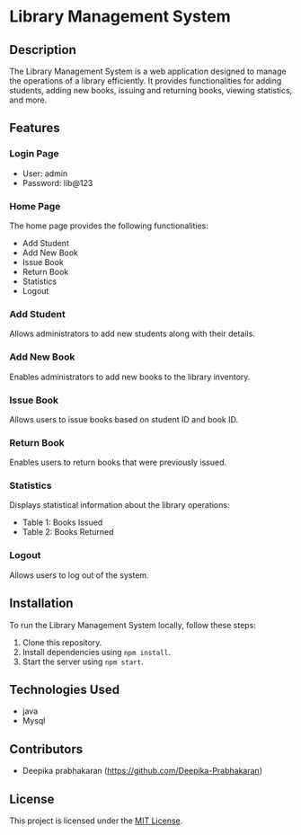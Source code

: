 # Library Management System

## Description
The Library Management System is a web application designed to manage the operations of a library efficiently. It provides functionalities for adding students, adding new books, issuing and returning books, viewing statistics, and more.

## Features

### Login Page
- User: admin
- Password: lib@123

### Home Page
The home page provides the following functionalities:
- Add Student
- Add New Book
- Issue Book
- Return Book
- Statistics
- Logout

### Add Student
Allows administrators to add new students along with their details.

### Add New Book
Enables administrators to add new books to the library inventory.

### Issue Book
Allows users to issue books based on student ID and book ID.

### Return Book
Enables users to return books that were previously issued.

### Statistics
Displays statistical information about the library operations:
- Table 1: Books Issued
- Table 2: Books Returned

### Logout
Allows users to log out of the system.

## Installation
To run the Library Management System locally, follow these steps:
1. Clone this repository.
2. Install dependencies using `npm install`.
3. Start the server using `npm start`.

## Technologies Used
- java 
- Mysql


## Contributors
- Deepika prabhakaran (https://github.com/Deepika-Prabhakaran)

## License
This project is licensed under the [MIT License](LICENSE).
